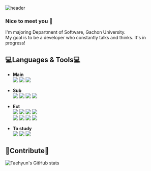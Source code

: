 ![header](https://capsule-render.vercel.app/api?type=waving&color=gradient&height=240&section=header&text=Tae%20Hyun%20Park&fontSize=90&fontColor=FFFFFF&animation=fadeIn)
### Nice to meet you 👋

I'm majoring Department of Software, Gachon University.<br>
My goal is to be a developer who constantly talks and thinks. It's in progress!

💻Languages & Tools💻
---
* **Main**<br>
<img src="https://img.shields.io/badge/Java-FF9900?style=for-the-badge&logo=Java&logoColor=white"/></a>
<img src="https://img.shields.io/badge/Kotlin-7F52FF?style=for-the-badge&logo=Kotlin&logoColor=white"/></a>
<img src="https://img.shields.io/badge/C-A8B9CC?style=for-the-badge&logo=C&logoColor=white"/></a>

* **Sub**<br>
<img src="https://img.shields.io/badge/Python-777BB4?style=for-the-badge&logo=Python&logoColor=white"></a>
<img src="https://img.shields.io/badge/Html-E34F26?style=for-the-badge&logo=HTML5&logoColor=white"></a>
<img src="https://img.shields.io/badge/Css-1572B6?style=for-the-badge&logo=CSS3&logoColor=white"></a>
<img src="https://img.shields.io/badge/Php-777BB4?style=for-the-badge&logo=PHP&logoColor=white"></a>

* **Ect**<br>
<img src="https://img.shields.io/badge/Android Studio-3DDC84?style=for-the-badge&logo=Android Studio&logoColor=white"></a>
<img src="https://img.shields.io/badge/Firebase-FFCA28?style=for-the-badge&logo=Firebase&logoColor=white"></a>
<img src="https://img.shields.io/badge/Amazon Ec2-FF9900?style=for-the-badge&logo=Amazon EC2&logoColor=white"></a>
<img src="https://img.shields.io/badge/IntelliJ IDEA-000000?style=for-the-badge&logo=IntelliJ IDEA&logoColor=white"></a><br>
<img src="https://img.shields.io/badge/Visual Studio-5C2D91?style=for-the-badge&logo=Visual Studio&logoColor=white"></a>
<img src="https://img.shields.io/badge/Notion-000000?style=for-the-badge&logo=Notion&logoColor=white"></a>
<img src="https://img.shields.io/badge/Slack-4A154B?style=for-the-badge&logo=Slack&logoColor=white"></a>
<img src="https://img.shields.io/badge/Git-F05032?style=for-the-badge&logo=Git&logoColor=white"></a>


* **To study**<br>
<img src="https://img.shields.io/badge/Kotlin-7F52FF?style=for-the-badge&logo=Kotlin&logoColor=white"/></a>
<img src="https://img.shields.io/badge/Swift-F05138?style=for-the-badge&logo=Swift&logoColor=white"></a>
<img src="https://img.shields.io/badge/Spring-6DB33F?style=for-the-badge&logo=Spring&logoColor=white"></a>

🙏Contribute🙏
---
![Taehyun's GitHub stats](https://github-readme-stats.vercel.app/api?username=Taehyuny&show_icons=true&theme=onedark&bg_color=#000000)
